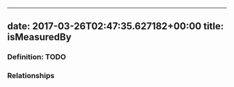 
---
date: 2017-03-26T02:47:35.627182+00:00
title: isMeasuredBy
---
### Definition: TODO

### Relationships
